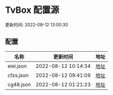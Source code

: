 
# TvBox 配置源

更新时间: 2022-08-12 13:00:30


## 配置

|   名称  | 更新时间  |地址  |
|  ----  | ----  |----  |
|  eiei.json | 2022-08-12 10:14:34 |[地址](https://box.okeybox.top/tv/eiei.json) |
|  cfzs.json | 2022-08-12 09:41:09 |[地址](https://box.okeybox.top/tv/cfzs.json) |
|  cg48.json | 2022-08-12 01:21:23 |[地址](https://box.okeybox.top/tv/cg48.json) |
  
    